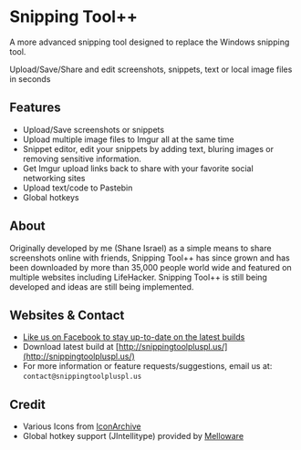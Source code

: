 Snipping Tool++
===============
A more advanced snipping tool designed to replace the Windows snipping tool.

Upload/Save/Share and edit screenshots, snippets, text or local image files in seconds

Features
--------
*  Upload/Save screenshots or snippets
*  Upload multiple image files to Imgur all at the same time
*  Snippet editor, edit your snippets by adding text, bluring images or removing sensitive information.
*  Get Imgur upload links back to share with your favorite social networking sites
*  Upload text/code to Pastebin
*  Global hotkeys

About
---------
Originally developed by me (Shane Israel) as a simple means to share screenshots online with friends, Snipping Tool++ has since grown and has been downloaded by more than 35,000 people world wide and featured on multiple websites including LifeHacker. Snipping Tool++ is still being developed and ideas are still being implemented.

Websites & Contact
--------
*  [Like us on Facebook to stay up-to-date on the latest builds](https://www.facebook.com/SnippingToolPlusPlus)
*  Download latest build at [http://snippingtoolpluspl.us/](http://snippingtoolpluspl.us/)
*  For more information or feature requests/suggestions, email us at: `contact@snippingtoolpluspl.us`

Credit
------
*  Various Icons from [IconArchive](http://www.iconarchive.com/)
*  Global hotkey support (JIntellitype) provided by [Melloware](http://melloware.com/)
